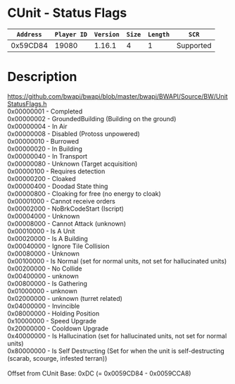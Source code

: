 # CUnit - Status Flags

| `Address` | `Player ID` | `Version` | `Size` | `Length` | `SCR` |
| ---------- | ----------- | --------- | ------ | -------- | ---- |
| 0x59CD84 | 19080 | 1.16.1 | 4 | 1 | Supported |

# Description

https://github.com/bwapi/bwapi/blob/master/bwapi/BWAPI/Source/BW/UnitStatusFlags.h<br>0x00000001 - Completed<br>0x00000002 - GroundedBuilding (Building on the ground)<br>0x00000004 - In Air<br>0x00000008 - Disabled (Protoss unpowered)<br>0x00000010 - Burrowed<br>0x00000020 - In Building<br>0x00000040 - In Transport<br>0x00000080 - Unknown (Target acquisition)<br>0x00000100 - Requires detection<br>0x00000200 - Cloaked<br>0x00000400 - Doodad State thing<br>0x00000800 - Cloaking for free (no energy to cloak)<br>0x00001000 - Cannot receive orders<br>0x00002000 - NoBrkCodeStart (Iscript)<br>0x00004000 - Unknown<br>0x00008000 - Cannot Attack (unknown)<br>0x00010000 - Is A Unit<br>0x00020000 - Is A Building<br>0x00040000 - Ignore Tile Collision<br>0x00080000 - Unknown<br>0x00100000 - Is Normal (set for normal units, not set for hallucinated units)<br>0x00200000 - No Collide<br>0x00400000 - unknown<br>0x00800000 - Is Gathering<br>0x01000000 - unknown<br>0x02000000 - unknown (turret related)<br>0x04000000 - Invincible<br>0x08000000 - Holding Position<br>0x10000000 - Speed Upgrade<br>0x20000000 - Cooldown Upgrade<br>0x40000000 - Is Hallucination (set for hallucinated units, not set for normal units)<br>0x80000000 - Is Self Destructing (Set for when the unit is self-destructing (scarab, scourge, infested terran))<br><br>Offset from CUnit Base: 0xDC (= 0x0059CD84 - 0x0059CCA8)